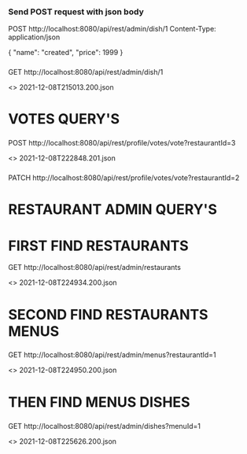 ### Send POST request with json body

POST http://localhost:8080/api/rest/admin/dish/1
Content-Type: application/json

{
"name": "created",
"price": 1999 }

###

GET http://localhost:8080/api/rest/admin/dish/1

<> 2021-12-08T215013.200.json

# VOTES QUERY'S

###

POST http://localhost:8080/api/rest/profile/votes/vote?restaurantId=3

<> 2021-12-08T222848.201.json

###

PATCH http://localhost:8080/api/rest/profile/votes/vote?restaurantId=2

# RESTAURANT ADMIN QUERY'S

###

# FIRST FIND RESTAURANTS

GET http://localhost:8080/api/rest/admin/restaurants

<> 2021-12-08T224934.200.json

# SECOND FIND RESTAURANTS MENUS

###

GET http://localhost:8080/api/rest/admin/menus?restaurantId=1

<> 2021-12-08T224950.200.json

# THEN FIND MENUS DISHES

###

GET http://localhost:8080/api/rest/admin/dishes?menuId=1

<> 2021-12-08T225626.200.json
